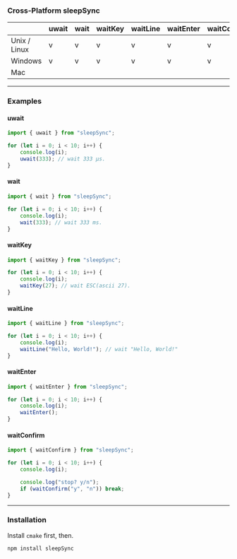 ### Cross-Platform sleepSync

|              | uwait | wait | waitKey | waitLine | waitEnter | waitConfirm |
| ------------ | ----- | ---- | ------- | -------- | --------- | ----------- |
| Unix / Linux | v     | v    | v       | v        | v         | v           |
| Windows      | v     | v    | v       | v        | v         | v           |
| Mac          |       |      |         |          |           |             |

---

### Examples

#### uwait

```ts
import { uwait } from "sleepSync";

for (let i = 0; i < 10; i++) {
    console.log(i);
    uwait(333); // wait 333 μs.
}
```

#### wait

```ts
import { wait } from "sleepSync";

for (let i = 0; i < 10; i++) {
    console.log(i);
    wait(333); // wait 333 ms.
}
```

#### waitKey

```ts
import { waitKey } from "sleepSync";

for (let i = 0; i < 10; i++) {
    console.log(i);
    waitKey(27); // wait ESC(ascii 27).
}
```

#### waitLine

```ts
import { waitLine } from "sleepSync";

for (let i = 0; i < 10; i++) {
    console.log(i);
    waitLine("Hello, World!"); // wait "Hello, World!"
}
```

#### waitEnter

```ts
import { waitEnter } from "sleepSync";

for (let i = 0; i < 10; i++) {
    console.log(i);
    waitEnter();
}
```

#### waitConfirm

```ts
import { waitConfirm } from "sleepSync";

for (let i = 0; i < 10; i++) {
    console.log(i);

    console.log("stop? y/n");
    if (waitConfirm("y", "n")) break;
}
```

---

### Installation

Install `cmake` first, then.

```shell
npm install sleepSync
```
